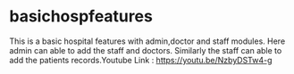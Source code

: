 # basichospfeatures
This is a basic hospital features with admin,doctor and staff modules. Here admin can able to add the staff and doctors. Similarly the staff can able to add the patients records.Youtube Link : https://youtu.be/NzbyDSTw4-g
